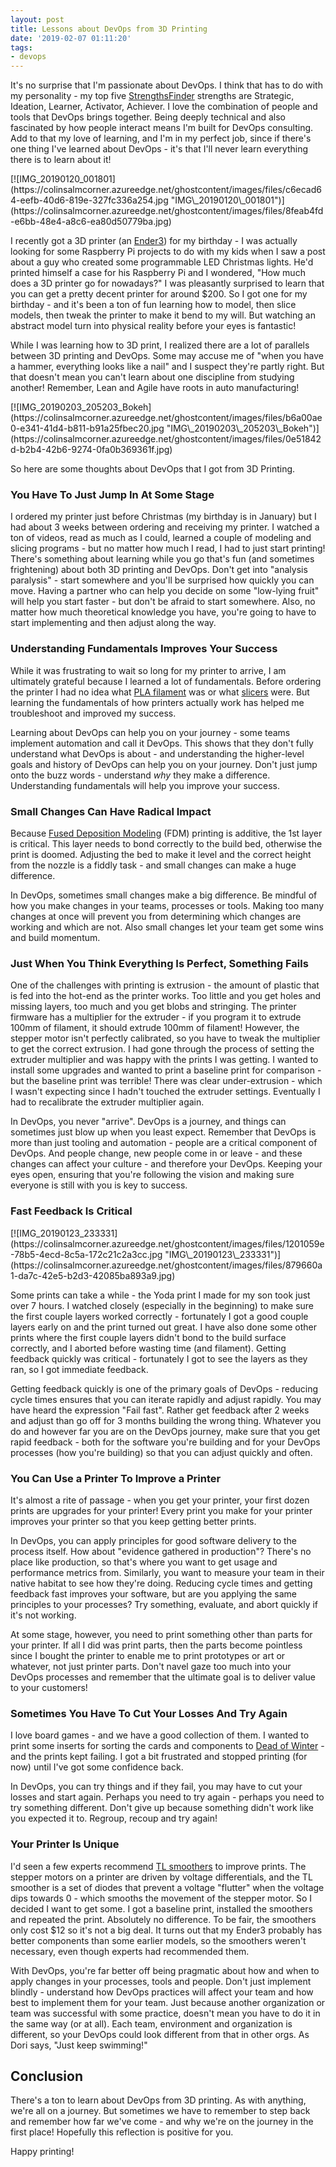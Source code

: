 ```yaml
---
layout: post
title: Lessons about DevOps from 3D Printing
date: '2019-02-07 01:11:20'
tags:
- devops
---
```


It's no surprise that I'm passionate about DevOps. I think that has to do with my personality - my top five [StrengthsFinder](https://www.gallupstrengthscenter.com/home/en-us/strengthsfinder) strengths are Strategic, Ideation, Learner, Activator, Achiever. I love the combination of people and tools that DevOps brings together. Being deeply technical and also fascinated by how people interact means I'm built for DevOps consulting. Add to that my love of learning, and I'm in my perfect job, since if there's one thing I've learned about DevOps - it's that I'll never learn everything there is to learn about it!

<!--kg-card-begin: html--> [![IMG_20190120_001801](https://colinsalmcorner.azureedge.net/ghostcontent/images/files/c6ecad64-eefb-40d6-819e-327fc336a254.jpg "IMG\_20190120\_001801")](https://colinsalmcorner.azureedge.net/ghostcontent/images/files/8feab4fd-e6bb-48e4-a8c6-ea80d50779ba.jpg)<!--kg-card-end: html-->

I recently got a 3D printer (an [Ender3](https://www.youtube.com/watch?v=odDZMYr1di8)) for my birthday - I was actually looking for some Raspberry Pi projects to do with my kids when I saw a post about a guy who created some programmable LED Christmas lights. He'd printed himself a case for his Raspberry Pi and I wondered, "How much does a 3D printer go for nowadays?" I was pleasantly surprised to learn that you can get a pretty decent printer for around $200. So I got one for my birthday - and it's been a ton of fun learning how to model, then slice models, then tweak the printer to make it bend to my will. But watching an abstract model turn into physical reality before your eyes is fantastic!

While I was learning how to 3D print, I realized there are a lot of parallels between 3D printing and DevOps. Some may accuse me of "when you have a hammer, everything looks like a nail" and I suspect they're partly right. But that doesn't mean you can't learn about one discipline from studying another! Remember, Lean and Agile have roots in auto manufacturing!

<!--kg-card-begin: html--> [![IMG_20190203_205203_Bokeh](https://colinsalmcorner.azureedge.net/ghostcontent/images/files/b6a00ae0-e341-41d4-b811-b91a25fbec20.jpg "IMG\_20190203\_205203\_Bokeh")](https://colinsalmcorner.azureedge.net/ghostcontent/images/files/0e51842d-b2b4-42b6-9274-0fa0b369361f.jpg)<!--kg-card-end: html-->

So here are some thoughts about DevOps that I got from 3D Printing.

### You Have To Just Jump In At Some Stage

I ordered my printer just before Christmas (my birthday is in January) but I had about 3 weeks between ordering and receiving my printer. I watched a ton of videos, read as much as I could, learned a couple of modeling and slicing programs - but no matter how much I read, I had to just start printing! There's something about learning while you go that's fun (and sometimes frightening) about both 3D printing and DevOps. Don't get into "analysis paralysis" - start somewhere and you'll be surprised how quickly you can move. Having a partner who can help you decide on some "low-lying fruit" will help you start faster - but don't be afraid to start somewhere. Also, no matter how much theoretical knowledge you have, you're going to have to start implementing and then adjust along the way.

### Understanding Fundamentals Improves Your Success

While it was frustrating to wait so long for my printer to arrive, I am ultimately grateful because I learned a lot of fundamentals. Before ordering the printer I had no idea what [PLA filament](https://en.wikipedia.org/wiki/Polylactic_acid) was or what [slicers](https://en.wikipedia.org/wiki/Slicer_(3D_printing)) were. But learning the fundamentals of how printers actually work has helped me troubleshoot and improved my success.

Learning about DevOps can help you on your journey - some teams implement automation and call it DevOps. This shows that they don't fully understand what DevOps is about - and understanding the higher-level goals and history of DevOps can help you on your journey. Don't just jump onto the buzz words - understand _why_ they make a difference. Understanding fundamentals will help you improve your success.

### Small Changes Can Have Radical Impact

Because [Fused Deposition Modeling](https://en.wikipedia.org/wiki/Fused_filament_fabrication) (FDM) printing is additive, the 1st layer is critical. This layer needs to bond correctly to the build bed, otherwise the print is doomed. Adjusting the bed to make it level and the correct height from the nozzle is a fiddly task - and small changes can make a huge difference.

In DevOps, sometimes small changes make a big difference. Be mindful of how you make changes in your teams, processes or tools. Making too many changes at once will prevent you from determining which changes are working and which are not. Also small changes let your team get some wins and build momentum.

### Just When You Think Everything Is Perfect, Something Fails

One of the challenges with printing is extrusion - the amount of plastic that is fed into the hot-end as the printer works. Too little and you get holes and missing layers, too much and you get blobs and stringing. The printer firmware has a multiplier for the extruder - if you program it to extrude 100mm of filament, it should extrude 100mm of filament! However, the stepper motor isn't perfectly calibrated, so you have to tweak the multiplier to get the correct extrusion. I had gone through the process of setting the extruder multiplier and was happy with the prints I was getting. I wanted to install some upgrades and wanted to print a baseline print for comparison - but the baseline print was terrible! There was clear under-extrusion - which I wasn't expecting since I hadn't touched the extruder settings. Eventually I had to recalibrate the extruder multiplier again.

In DevOps, you never "arrive". DevOps is a journey, and things can sometimes just blow up when you least expect. Remember that DevOps is more than just tooling and automation - people are a critical component of DevOps. And people change, new people come in or leave - and these changes can affect your culture - and therefore your DevOps. Keeping your eyes open, ensuring that you're following the vision and making sure everyone is still with you is key to success.

### Fast Feedback Is Critical
<!--kg-card-begin: html-->[![IMG_20190123_233331](https://colinsalmcorner.azureedge.net/ghostcontent/images/files/1201059e-78b5-4ecd-8c5a-172c21c2a3cc.jpg "IMG\_20190123\_233331")](https://colinsalmcorner.azureedge.net/ghostcontent/images/files/879660a1-da7c-42e5-b2d3-42085ba893a9.jpg)<!--kg-card-end: html-->

Some prints can take a while - the Yoda print I made for my son took just over 7 hours. I watched closely (especially in the beginning) to make sure the first couple layers worked correctly - fortunately I got a good couple layers early on and the print turned out great. I have also done some other prints where the first couple layers didn't bond to the build surface correctly, and I aborted before wasting time (and filament). Getting feedback quickly was critical - fortunately I got to see the layers as they ran, so I got immediate feedback.

Getting feedback quickly is one of the primary goals of DevOps - reducing cycle times ensures that you can iterate rapidly and adjust rapidly. You may have heard the expression "Fail fast". Rather get feedback after 2 weeks and adjust than go off for 3 months building the wrong thing. Whatever you do and however far you are on the DevOps journey, make sure that you get rapid feedback - both for the software you're building and for your DevOps processes (how you're building) so that you can adjust quickly and often.

### You Can Use a Printer To Improve a Printer

It's almost a rite of passage - when you get your printer, your first dozen prints are upgrades for your printer! Every print you make for your printer improves your printer so that you keep getting better prints.

In DevOps, you can apply principles for good software delivery to the process itself. How about "evidence gathered in production"? There's no place like production, so that's where you want to get usage and performance metrics from. Similarly, you want to measure your team in their native habitat to see how they're doing. Reducing cycle times and getting feedback fast improves your software, but are you applying the same principles to your processes? Try something, evaluate, and abort quickly if it's not working.

At some stage, however, you need to print something other than parts for your printer. If all I did was print parts, then the parts become pointless since I bought the printer to enable me to print prototypes or art or whatever, not just printer parts. Don't navel gaze too much into your DevOps processes and remember that the ultimate goal is to deliver value to your customers!

### Sometimes You Have To Cut Your Losses And Try Again

I love board games - and we have a good collection of them. I wanted to print some inserts for sorting the cards and components to [Dead of Winter](https://www.plaidhatgames.com/games/dead-of-winter) - and the prints kept failing. I got a bit frustrated and stopped printing (for now) until I've got some confidence back.

In DevOps, you can try things and if they fail, you may have to cut your losses and start again. Perhaps you need to try again - perhaps you need to try something different. Don't give up because something didn't work like you expected it to. Regroup, recoup and try again!

### Your Printer Is Unique

I'd seen a few experts recommend [TL smoothers](https://www.youtube.com/watch?v=hUL-g3MUvJY) to improve prints. The stepper motors on a printer are driven by voltage differentials, and the TL smoother is a set of diodes that prevent a voltage "flutter" when the voltage dips towards 0 - which smooths the movement of the stepper motor. So I decided I want to get some. I got a baseline print, installed the smoothers and repeated the print. Absolutely no difference. To be fair, the smoothers only cost $12 so it's not a big deal. It turns out that my Ender3 probably has better components than some earlier models, so the smoothers weren't necessary, even though experts had recommended them.

With DevOps, you're far better off being pragmatic about how and when to apply changes in your processes, tools and people. Don't just implement blindly - understand how DevOps practices will affect your team and how best to implement them for your team. Just because another organization or team was successful with some practice, doesn't mean you have to do it in the same way (or at all). Each team, environment and organization is different, so your DevOps could look different from that in other orgs. As Dori says, "Just keep swimming!"

## Conclusion

There's a ton to learn about DevOps from 3D printing. As with anything, we're all on a journey. But sometimes we have to remember to step back and remember how far we've come - and why we're on the journey in the first place! Hopefully this reflection is positive for you.

Happy printing!

